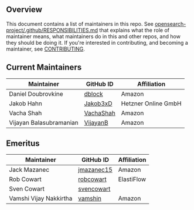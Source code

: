 ## Overview

This document contains a list of maintainers in this repo. See [opensearch-project/.github/RESPONSIBILITIES.md](https://github.com/opensearch-project/.github/blob/main/RESPONSIBILITIES.md#maintainer-responsibilities) that explains what the role of maintainer means, what maintainers do in this and other repos, and how they should be doing it. If you're interested in contributing, and becoming a maintainer, see [CONTRIBUTING](CONTRIBUTING.md).

## Current Maintainers

| Maintainer              | GitHub ID                                 | Affiliation         |
| ----------------------- | ----------------------------------------- | ------------------- |
| Daniel Doubrovkine      | [dblock](https://github.com/dblock)       | Amazon              |
| Jakob Hahn              | [Jakob3xD](https://github.com/Jakob3xD)   | Hetzner Online GmbH |
| Vacha Shah              | [VachaShah](https://github.com/VachaShah) | Amazon              |
| Vijayan Balasubramanian | [VijayanB](https://github.com/VijayanB)   | Amazon              |

## Emeritus

| Maintainer             | GitHub ID                                   | Affiliation |
| ---------------------- | ------------------------------------------- | ----------- |
| Jack Mazanec           | [jmazanec15](https://github.com/jmazanec15) | Amazon      |
| Rob Cowart             | [robcowart](https://github.com/robcowart)   | ElastiFlow  |
| Sven Cowart            | [svencowart](https://github.com/svencowart) |             |
| Vamshi Vijay Nakkirtha | [vamshin](https://github.com/vamshin)       | Amazon      |
